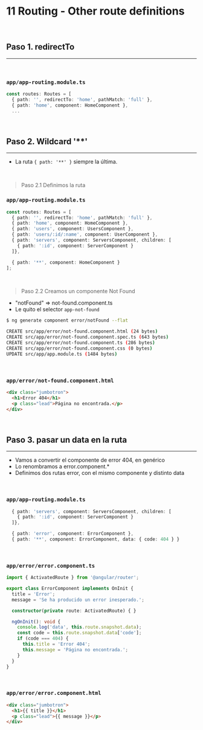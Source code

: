 # 11 Routing - Other route definitions
<br>

## Paso 1. redirectTo
---
<br>

### `app/app-routing.module.ts`
``` ts
const routes: Routes = [
  { path: '', redirectTo: 'home', pathMatch: 'full' },
  { path: 'home', component: HomeComponent },
  ...
```
<br>

## Paso 2. Wildcard '**'
---
- La ruta `{ path: '**' }` siempre la última.

<br>

> Paso 2.1 Definimos la ruta

### `app/app-routing.module.ts`
``` ts
const routes: Routes = [
  { path: '', redirectTo: 'home', pathMatch: 'full' },
  { path: 'home', component: HomeComponent },
  { path: 'users', component: UsersComponent },
  { path: 'users/:id/:name', component: UserComponent },
  { path: 'servers', component: ServersComponent, children: [
    { path: ':id', component: ServerComponent }
  ]},

  { path: '**', component: HomeComponent }
];
```
<br>

> Paso 2.2 Creamos un componente Not Found

- "notFound" => not-found.component.ts
- Le quito el selector `app-not-found`

```bash
$ ng generate component error/notFound --flat

CREATE src/app/error/not-found.component.html (24 bytes)
CREATE src/app/error/not-found.component.spec.ts (643 bytes)
CREATE src/app/error/not-found.component.ts (286 bytes)
CREATE src/app/error/not-found.component.css (0 bytes)
UPDATE src/app/app.module.ts (1484 bytes)
```
<br>

### `app/error/not-found.component.html`
``` html
<div class="jumbotron">
  <h1>Error 404</h1>
  <p class="lead">Página no encontrada.</p>
</div>
```
<br>

## Paso 3. pasar un data en la ruta
---

- Vamos a convertir el componente de error 404, en genérico
- Lo renombramos a error.component.*
- Definimos dos rutas error, con el mismo componente y distinto data

<br>

### `app/app-routing.module.ts`
``` ts
  { path: 'servers', component: ServersComponent, children: [
    { path: ':id', component: ServerComponent }
  ]},

  { path: 'error', component: ErrorComponent },
  { path: '**', component: ErrorComponent, data: { code: 404 } }
```
<br>

### `app/error/error.component.ts`
``` ts
import { ActivatedRoute } from '@angular/router';

export class ErrorComponent implements OnInit {
  title = 'Error';
  message = 'Se ha producido un error inesperado.';

  constructor(private route: ActivatedRoute) { }

  ngOnInit(): void {
    console.log('data', this.route.snapshot.data);
    const code = this.route.snapshot.data['code'];
    if (code === 404) {
      this.title = 'Error 404';
      this.message = 'Página no encontrada.';
    }
  }
}
```
<br>

### `app/error/error.component.html`
``` html
<div class="jumbotron">
  <h1>{{ title }}</h1>
  <p class="lead">{{ message }}</p>
</div>
```
